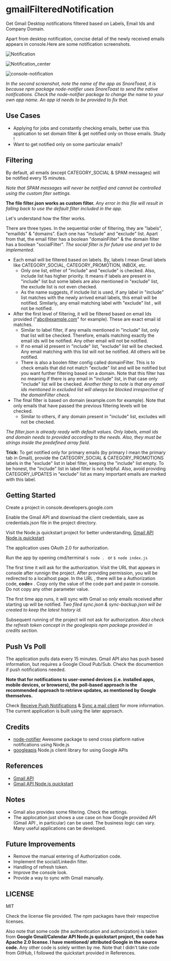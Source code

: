 # gmailFilteredNotification

Get Gmail Desktop notifications filtered based on Labels, Email Ids and Company Domain.

Apart from desktop notification, concise detail of the newly received emails appears in console.Here are some notification screenshots.

![Notification](Screenshots/justArrivedNotification.png)

![Notification_center](Screenshots/notifications.png)

![console-notification](Screenshots/console-notify-blurred.png)

*In the second screenshot, note the name of the app as SnoreToast, it is because npm package node-notifier uses SnoreToast to send the native notifications. Check the node-notifier package to change the name to your own app name. An app id needs to be provided to fix that.*

## Use Cases
* Applying for jobs and constantly checking emails, better use this application to set domain filter & get notified only on those emails. Study !
* Want to get notified only on some particular emails?

## Filtering

By default, all emails (except CATEGORY_SOCIAL & SPAM messages) will be notified every 15 minutes.

*Note that SPAM messages will never be notified and cannot be controlled using the custom fiter settings.* 

**The file filter.json works as custom filter.**
*Any error in this file will result in falling back to use the default filter included in the app.*

Let's understand how the filter works.

There are three types. In the sequential order of filtering, they are  "labels", "emailIds" & "domains". Each one has "include" and "exclude" list. Apart from that, the email filter has a boolean "domainFilter" & the domain filter has a boolean "socialFilter". *The social filter is for future use and yet to be implemented.*

* Each email will be filtered based on labels. By, labels I mean Gmail labels  like CATEGORY_SOCIAL, CATEGORY_PROMOTION, INBOX, etc.
    * Only one list, either of "include" and "exclude" is checked. Also, include list has higher priority. It means if labels are present in "include" list but some labels are also mentioned in "exclude" list, the exclude list is not even checked. 
    * As the name suggests, if include list is used, if any label in "include" list matches with the newly arrived email labels, this email will be notified. Similarly, any email matching label with "exclude" list , will not be notified.
* After the first level of filtering, it will be filtered based on email Ids provided ("abc@example.com" for example). These are exact email id matches.
    * Similar to label filter, if any emails mentioned in "include" list, only that list will be checked. Therefore, emails matching exactly the email ids will be notified. Any other email will not be notified.
    * If no email id present in "include" list, "exclude" list will be checked. Any email matching with this list will not be notified. All others will be notified.
    * There is also a boolen filter config called domainFilter. This is to check emails that did not match "exclude" list and will be notified but you want further filtering based on a domain. Note that this filter has no meaning if there is any email in "include" list, in that case only "include" list will be checked.
    *Another thing to note is that any email ids mentioned in excluded list will always be blocked irrespective of the domainFilter check.* 
* The final filter is based on domain (example.com for example). Note that only emails that have passed the previous filtering levels will be checked. 
    * Similar to others, if any domain present in "include" list, excludes will not be checked. 

*The filter.json is already ready with default values. Only labels, email ids and domain needs to provided according to the needs. Also, they must be strings inside the predefined array field.*

**Trick:** To get notified only for primary emails (by primary I mean the primary tab in Gmail), provide the CATEGORY_SOCIAL & CATEGORY_PROMOTIONS labels in the "exclude" list in label filter, keeping the "include" list empty. To be honest, the "include" list in label filter is not helpful. Also, avoid providing CATEGORY_UPDATES in "exclude" list as many important emails are marked with this label. 

## Getting Started

Create a project in console.developers.google.com 

Enable the Gmail API and download the client credentials, save as credentials.json file in the project directory.

Visit the Node.js quickstart project for better understanding, [Gmail API Node.js quickstart](https://developers.google.com/gmail/api/quickstart/nodejs)

The application uses OAuth 2.0 for authorization.

Run the app by opening cmd/terminal ```$ node . ``` or ``` $ node index.js ```

The first time it will ask for the authorization. Visit the URL that appears in console after runnign the project. After providing permission, you will be redirected to a localhost page. In the URL , there will be a Authorization code, **code=** . Copy only the value of the code part and paste in console. Do not copy any other parameter value.

The first time app runs, it will sync with Gmail so only emails received after starting up will be notified. *Two filed sync.json & sync-backup.json will be created to keep the latest history id.*

Subsequent running of the project will not ask for authorization.
*Also check the refresh token concept in the googleapis npm package provided in credits section.*

## Push Vs Poll

The application pulls data every 15 minutes. Gmail API also has push based information, but requires a Google Cloud Pub/Sub. Check the documention if push notifications needed.

**Note that for notifications to user-owned devices (i.e. installed apps, mobile devices, or browsers), the poll-based approach is the recommended approach to retrieve updates, as mentioned by Google themselves.**

Check [Receive Push Notifications](https://developers.google.com/gmail/api/guides/push) & [Sync a mail client](https://developers.google.com/gmail/api/guides/sync) for more information. The current application is built using the later approach.

## Credits
* [node-notifier](https://www.npmjs.com/package/node-notifier) Awesome package to send cross platform native notifications using Node.js
* [googleapis](https://www.npmjs.com/package/googleapis) Node.js client library for using Google APIs

## References
* [Gmail API](https://developers.google.com/gmail/api/guides)
* [Gmail API Node.js quickstart](https://developers.google.com/gmail/api/quickstart/nodejs)

## Notes
* Gmail also provides some filtering. Check the settings.
* The applocation just shows a use case on how Google provided API (Gmail API , in particular) can be used. The business logic can vary. Many useful applications can be developed.

## Future Improvements
* Remove the manual entering of Authorization code.
* Implement the social/Linkedin filter.
* Handling of refresh token.
* Improve the console look.
* Provide a way to sync with Gmail manually.

## LICENSE
MIT

Check the license file provided. The npm packages have their respective licenses. 

Also note that some code (the authentication and authorization) is taken from **Google Gmail/Calendar API Node.js quickstart project, the code has Apache 2.0 license. I have mentioned/ attributed Google in the source code.** Any other code is solely written by me. Note that I didn't take code from GitHub, I followed the quickstart provided in References.